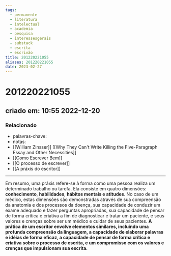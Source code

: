 ```yaml
---
tags:
  - permanente
  - literatura
  - intelectual
  - academia
  - pesquisa
  - interessesgerais
  - substack
  - escrita
  - escrivão
title: 201220221055
aliases: 201220221055
date: 2023-02-27
---
```

# 201220221055
## criado em: 10:55 2022-12-20

### Relacionado
- palavras-chave: 
- notas: 
- [[William Zinsser]] [[Why They Can't Write Killing the Five-Paragraph Essay and Other Necessities]]
- [[Como Escrever Bem]]
- [[O processo de escrever]]
- [[A práxis do escritor]]
---
Em resumo, uma práxis refere-se à forma como uma pessoa realiza um determinado trabalho ou tarefa. Ela consiste em quatro dimensões: **conhecimento**, **habilidades**, **hábitos mentais e atitudes**. No caso de um médico, estas dimensões são demonstradas através de sua compreensão da anatomia e dos processos da doença, sua capacidade de conduzir um exame adequado e fazer perguntas apropriadas, sua capacidade de pensar de forma crítica e criativa a fim de diagnosticar e tratar um paciente, e seus valores e crenças sobre ser um médico e cuidar de seus pacientes. **A prática de um escritor envolve elementos similares, incluindo uma profunda compreensão da linguagem, a capacidade de elaborar palavras e idéias de forma eficaz, a capacidade de pensar de forma crítica e criativa sobre o processo de escrita, e um compromisso com os valores e crenças que impulsionam sua escrita.**